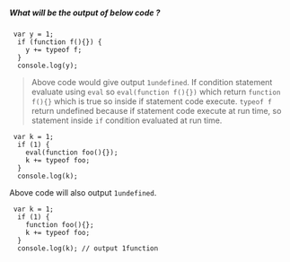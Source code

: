 ##### What will be the output of below code ?

```
 var y = 1;
  if (function f(){}) {
    y += typeof f;
  }
  console.log(y);
```
> Above code would give output `1undefined`. If condition statement evaluate using `eval` so `eval(function f(){})` which return `function f(){}` which is true so inside if statement code execute. `typeof f` return undefined because if statement code execute at run time, so statement inside `if` condition evaluated at run time.  

```
 var k = 1;
  if (1) {
    eval(function foo(){});
    k += typeof foo;
  }
  console.log(k); 
```
Above code will also output `1undefined`.

```
 var k = 1;
  if (1) {
    function foo(){};
    k += typeof foo;
  }
  console.log(k); // output 1function
```
